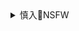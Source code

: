 <details><summary>慎入🔞NSFW</summary>

Not Safe For Work
![](https://upload.wikimedia.org/wikipedia/commons/thumb/d/d3/Biohazard_Symbol_Specification.png/210px-Biohazard_Symbol_Specification.png)

<details><summary><b>风险自理Use At Your Own Risk🈲</summary>

トミオカセナ
![](https://pbs.twimg.com/media/EU_eSg_UMAI-o-y?format=jpg&name=orig)
`EU_eU7iUEAEGMDD (1622×2307)`<br>
![](https://pbs.twimg.com/media/EU_eU7iUEAEGMDD?format=jpg&name=orig)

むなしむじょう＠treetophelper
![](https://pbs.twimg.com/media/EVD0jLGUwAAV2W-?format=jpg&name=orig)
`EVD0jLGUEAIPXZC (1024×767)`<br>
![](https://pbs.twimg.com/media/EVD0jLGUEAIPXZC?format=jpg&name=orig)

`EVD0jLdUwAAmXQK (1024×792)`<br>
![](https://pbs.twimg.com/media/EVD0jLdUwAAmXQK?format=jpg&name=orig)

ウンツエ
![](https://pbs.twimg.com/media/EVCH8LxUUAA1wOn?format=jpg&name=orig)

みつ
`EVA1gy7UcAEE1G0 (578×800)`<br>
![](https://pbs.twimg.com/media/EVA1gy7UcAEE1G0?format=jpg&name=orig)

お久しぶり
`ETItrKjUEAAiqXf (1399×2048)`<br>
![](https://pbs.twimg.com/media/ETItrKjUEAAiqXf?format=jpg&name=orig)

`ETItrKjUUAEghe1 (1152×2048)`<br>
![](https://pbs.twimg.com/media/ETItrKjUUAEghe1?format=jpg&name=orig)

`EU1CvY6U0AEopYk (1152×2048)`<br>
![](https://pbs.twimg.com/media/EU1CvY6U0AEopYk?format=jpg&name=orig)

寝ぎ
`EVA38skUUAcnqsv (1448×2048)`<br>
![](https://pbs.twimg.com/media/EVA38skUUAcnqsv?format=jpg&name=orig)

郁(IKU)
`EVCGGbRU4AUQQio (756×1051)`<br>
![](https://pbs.twimg.com/media/EVCGGbRU4AUQQio?format=jpg&name=orig)

サンカクスイ△
`EU7IeIfUEAADruw (1200×1697)`<br>
![](https://pbs.twimg.com/media/EU7IeIfUEAADruw?format=jpg&name=orig)

いしみそ
`EVCe0qHUEAA5NPL (803×1300)`<br>
![](https://pbs.twimg.com/media/EVCe0qHUEAA5NPL?format=jpg&name=orig)

ももせもも
`EVD51zLUUAAzmQ- (1065×1502)`<br>
![](https://pbs.twimg.com/media/EVD51zLUUAAzmQ-?format=jpg&name=orig)

</details>
</details>
